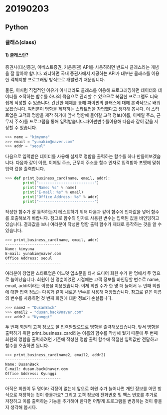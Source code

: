 # 20190203

## Python

### 클래스(class)



#### 1) 클래스란?

증권사(대신증권, 이베스트증권, 키움증권) API를 사용하려면 반드시 클래스라는 개념을 잘 알아야 합니다. 왜냐하면 국내 증권사에서 제공하는 API가 대부분 클래스를 이용한 객체지향 프로그래밍 방식으로 개발됐기 때문입니다.

물론, 이처럼 직접적인 이유가 아니더라도 클래스를 이용해 프로그래밍하면 데이터와 데이터를 조작하는 함수를 하나의 묶음으로 관리할 수 있으므로 복잡한 프로그램도 더욱 쉽게 작성할 수 있습니다. 간단한 예제를 통해 파이썬의 클래스에 대해 본격적으로 배워보겠습니다. 여러분이 명함을 제작하는 스타트업을 창업했다고 생각해 봅시다. 이 스타트업은 고객의 명함을 제작 하기에 앞서 명함에 들어갈 고객 정보(이름, 이메일 주소, 근무지 주소)를 프로그램을 통해 입력받습니다.파이썬변수를이용해 다음과 같이 값을 저장할 수 있습니다.



```python
>>> name = "kimyuna"
>>> email = "yunakim@naver.com"
>>> addr = "seoul"
```



다음으로 입력받은 데이터를 사용해 실제로 명함을 출력하는 함수를 하나 만들어보겠습니다. 다음과 같이 이름, 이메일 주소, 근무지 주소를 함수 인자로 입력받아 포맷에 맞춰 입력 값을 출력합니다.



```python
>>> def print_business_card(name, email, addr):
        print("-------------------------")
        print("Name: %s" % name)
        print("E-mail: %s" % email)
        print("Office Address: %s" % addr)
        print("-------------------------")
```



작성한 함수가 잘 동작하는지 테스트하기 위해 다음과 같이 함수에 인자값을 넣어 함수를 호출해보기 바랍니다. 참고로 함수의 인자로 사용된 변수는 입력된 값을 바인딩하고 있습니다. 결과값을 보니 여러분이 작성한 명함 출력 함수가 제대로 동작하는 것을 알 수 있습니다.



```python
>>> print_business_card(name, email, addr)
-------------------------
Name: kimyuna
E-mail: yunakim@naver.com
Office Address: seoul
-------------------------
```



여러분이 창업한 스타트업은 어느덧 입소문을 타서 드디어 회원 수가 한 명에서 두 명으로 늘어났습니다. 회원이 한 명뿐이었던 시절에는 고객 정보를 바인딩할 변수로 name, email, addr이라는 이름을 이용했습니다. 이제 회원 수가 한 명 더 늘어서 두 번째 회원에 대한 입력 정보는 다음과 같이 새로운 변수를 사용해 저장했습니다. 참고로 같은 이름의 변수를 사용하면 첫 번째 회원에 대한 정보가 손실됩니다.



```python
>>> name2 = "DusanBack"
>>> email2 = "dusan.back@naver.com"
>>> addr2 = "Kyunggi"
```



두 번째 회원의 고객 정보도 잘 입력받았으므로 명함을 출력해보겠습니다. 앞서 명함을 출력하기 위한 print_business_card라는 이름의 함수를 작성해 뒀기 때문에 두 번째 회원의 명함을 출력하려면 기존에 작성한 명함 출력 함수에 적절한 입력값만 전달하고 함수를 호출하면 됩니다.



```python
>>> print_business_card(name2, email2, addr2)
-------------------------
Name: DusanBack
E-mail: dusan.back@naver.com
Office Address: Kyunggi
-------------------------
```



아직은 회원이 두 명이라 걱정이 없는데 앞으로 회원 수가 늘어나면 개인 정보를 어떤 방식으로 저장하는 것이 좋을까요? 그리고 고객 정보에 전화번호 및 팩스 번호를 추가로 저장하고 이를 출력하는 기능을 추가해야 한다면 어떻게 프로그램을 변경하는 것이 좋을지 생각해 봅시다.

